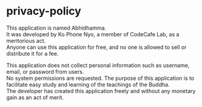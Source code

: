 # privacy-policy

This application is named Abhidhamma.  
It was developed by Ko Phone Nyo, a member of CodeCafe Lab, as a meritorious act.   
Anyone can use this application for free, and no one is allowed to sell or distribute it for a fee.    

This application does not collect personal information such as username, email, or password from users.   
No system permissions are requested. The purpose of this application is to facilitate easy study and learning of the teachings of the Buddha.  
The developer has created this application freely and without any monetary gain as an act of merit.
